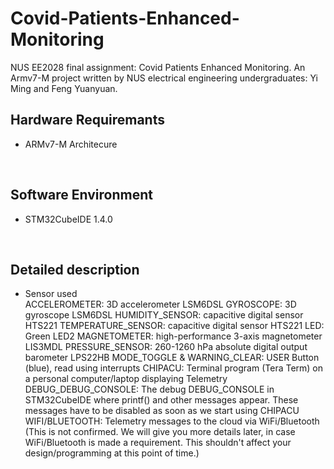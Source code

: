 # Covid-Patients-Enhanced-Monitoring
NUS EE2028 final assignment: Covid Patients Enhanced Monitoring. An Armv7-M project written by NUS electrical engineering undergraduates: Yi Ming and Feng Yuanyuan.
<br/>

## Hardware Requiremants
* ARMv7-M Architecure
<br/>

## Software Environment
* STM32CubeIDE 1.4.0
<br/>

## Detailed description
* Sensor used<br/>
  ACCELEROMETER: 3D accelerometer LSM6DSL
  GYROSCOPE: 3D gyroscope LSM6DSL
  HUMIDITY_SENSOR: capacitive digital sensor HTS221
  TEMPERATURE_SENSOR: capacitive digital sensor HTS221
  LED: Green LED2
  MAGNETOMETER: high-performance 3-axis magnetometer LIS3MDL
  PRESSURE_SENSOR: 260-1260 hPa absolute digital output barometer LPS22HB
  MODE_TOGGLE & WARNING_CLEAR: USER Button (blue), read using interrupts
  CHIPACU: Terminal program (Tera Term) on a personal computer/laptop displaying Telemetry
  DEBUG_DEBUG_CONSOLE: The debug DEBUG_CONSOLE in STM32CubeIDE where printf() and other messages appear. These messages have to be disabled as soon as we start using CHIPACU
  WIFI/BLUETOOTH: Telemetry messages to the cloud via WiFi/Bluetooth (This is not confirmed. We will give you more details later, in case WiFi/Bluetooth is made a requirement.     This shouldn't affect your design/programming at this point of time.)
